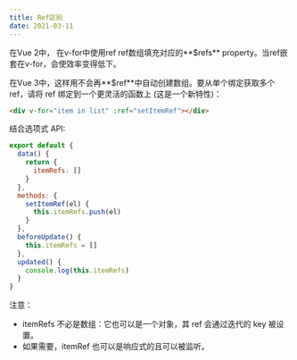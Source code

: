 ```yaml
---
title: Ref区别
date: 2021-03-11
---
```



在Vue 2中， 在v-for中使用ref ref数组填充对应的**$refs** property。当ref嵌套在v-for，会使效率变得低下。

在Vue 3中，这样用不会再**$ref**中自动创建数组。要从单个绑定获取多个 ref，请将 ref 绑定到一个更灵活的函数上 (这是一个新特性)：

```html
<div v-for="item in list" :ref="setItemRef"></div>
```

结合选项式 API:

```js
export default {
  data() {
    return {
      itemRefs: []
    }
  },
  methods: {
    setItemRef(el) {
      this.itemRefs.push(el)
    }
  },
  beforeUpdate() {
    this.itemRefs = []
  },
  updated() {
    console.log(this.itemRefs)
  }
}
```

注意：

* itemRefs 不必是数组：它也可以是一个对象，其 ref 会通过迭代的 key 被设置。
* 如果需要，itemRef 也可以是响应式的且可以被监听。
